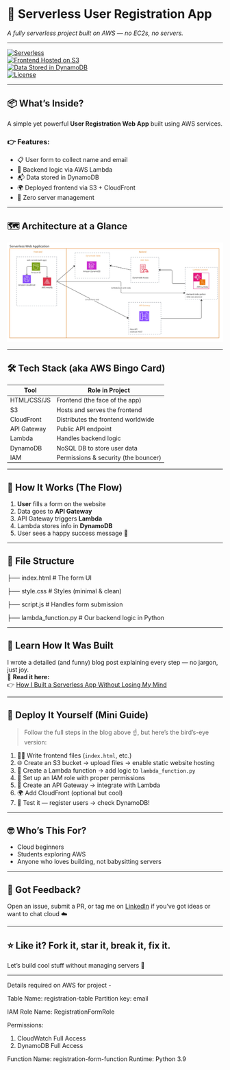 # 🚀 Serverless User Registration App  
*A fully serverless project built on AWS — no EC2s, no servers.*

---

[![Serverless](https://img.shields.io/badge/Built%20With-AWS%20Lambda-orange?logo=aws-lambda)](https://aws.amazon.com/lambda/)  
[![Frontend Hosted on S3](https://img.shields.io/badge/Frontend-S3%20%2B%20CloudFront-blue?logo=amazon-s3)](https://aws.amazon.com/s3/)  
[![Data Stored in DynamoDB](https://img.shields.io/badge/Database-DynamoDB-ff69b4?logo=amazon-dynamodb)](https://aws.amazon.com/dynamodb/)  
[![License](https://img.shields.io/badge/License-MIT-green.svg)](LICENSE)

---

## 📦 What’s Inside?

A simple yet powerful **User Registration Web App** built using AWS services.

### 👉 Features:
- 📋 User form to collect name and email  
- 🧠 Backend logic via AWS Lambda  
- 📬 Data stored in DynamoDB  
- 🌍 Deployed frontend via S3 + CloudFront  
- 🚫 Zero server management

---

## 🗺️ Architecture at a Glance

![Architecture Diagram](serverless-images/serverless.drawio.png)


---

## 🛠️ Tech Stack (aka AWS Bingo Card)

| Tool            | Role in Project                         |
|------------------|------------------------------------------|
| HTML/CSS/JS     | Frontend (the face of the app)           |
| S3              | Hosts and serves the frontend            |
| CloudFront      | Distributes the frontend worldwide       |
| API Gateway     | Public API endpoint                      |
| Lambda          | Handles backend logic                    |
| DynamoDB        | NoSQL DB to store user data              |
| IAM             | Permissions & security (the bouncer)     |

---

## 🧪 How It Works (The Flow)

1. **User** fills a form on the website  
2. Data goes to **API Gateway**  
3. API Gateway triggers **Lambda**  
4. Lambda stores info in **DynamoDB**  
5. User sees a happy success message 🎉

---

## 📁 File Structure
├── index.html # The form UI

├── style.css # Styles (minimal & clean)

├── script.js # Handles form submission

├── lambda_function.py # Our backend logic in Python


---

## 🧠 Learn How It Was Built

I wrote a detailed (and funny) blog post explaining every step — no jargon, just joy.  
📖 **Read it here:**  
👉 [How I Built a Serverless App Without Losing My Mind](https://medium.com/@dhirenjoshi2003/how-i-built-a-serverlessapp-without-losing-my-mind-or-managing-servers-4bdc33941730)

---

## 🚀 Deploy It Yourself (Mini Guide)

> Follow the full steps in the blog above ☝️, but here’s the bird’s-eye version:

1. 🧑‍💻 Write frontend files (`index.html`, etc.)
2. 🌐 Create an S3 bucket → upload files → enable static website hosting
3. 🚀 Create a Lambda function → add logic to `lambda_function.py`
4. 🔐 Set up an IAM role with proper permissions
5. 🔌 Create an API Gateway → integrate with Lambda
6. 🌍 Add CloudFront (optional but cool)
7. 🧪 Test it — register users → check DynamoDB!

---

## 🤓 Who’s This For?

- Cloud beginners  
- Students exploring AWS  
- Anyone who loves building, not babysitting servers

---

## 📣 Got Feedback?

Open an issue, submit a PR, or tag me on [LinkedIn](https://www.linkedin.com/in/dhiren-joshi/) if you’ve got ideas or want to chat cloud ☁️

---

## ⭐️ Like it? Fork it, star it, break it, fix it.

Let’s build cool stuff without managing servers 🚀

---

Details required on AWS for project -

Table Name: registration-table
Partition key: email

IAM Role Name: RegistrationFormRole

Permissions:
1. CloudWatch Full Access
2. DynamoDB Full Access

Function Name: registration-form-function
Runtime: Python 3.9
